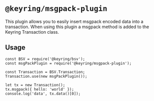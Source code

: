 # `@keyring/msgpack-plugin`

This plugin allows you to easily insert msgpack encoded data into a transaction.  When using this plugin a msgpack method is added to the Keyring Transaction class.

## Usage

```
const BSV = require('@keyring/bsv');
const msgPackPlugin = require('@keyring/msgpack-plugin');

const Transaction = BSV.Transaction;
Transaction.use(new msgPackPlugin());

let tx = new Transaction();
tx.msgpack({ hello: 'world' });
console.log('data', tx.data()[0]);
```
